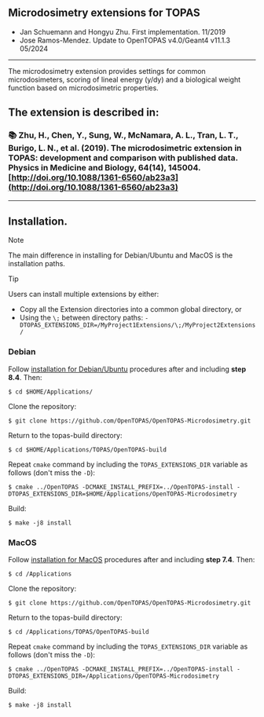 Microdosimetry extensions for TOPAS
---

  - Jan Schuemann and Hongyu Zhu. First implementation. 11/2019
  - Jose Ramos-Mendez. Update to OpenTOPAS v4.0/Geant4 v11.1.3 05/2024

---

The microdosimetry extension provides settings for common microdosimeters, scoring of lineal energy (y/dy) and a biological weight function based on microdosimetric properties.

## The extension is described in:

### :books: Zhu, H., Chen, Y., Sung, W., McNamara, A. L., Tran, L. T., Burigo, L. N., et al. (2019). The microdosimetric extension in TOPAS: development and comparison with published data. Physics in Medicine and Biology, 64(14), 145004. [http://doi.org/10.1088/1361-6560/ab23a3](http://doi.org/10.1088/1361-6560/ab23a3)

---

## Installation.

> [!NOTE]
> The main difference in installing for Debian/Ubuntu and MacOS is the installation paths. 

> [!TIP]
> Users can install multiple extensions by either:
> - Copy all the Extension directories into a common global directory, or
> - Using the `\;` between directory paths:
>   `-DTOPAS_EXTENSIONS_DIR=/MyProject1Extensions/\;/MyProject2Extensions/`

### Debian

Follow [installation for Debian/Ubuntu](https://opentopas.readthedocs.io/en/latest/getting-started/Debian.html) procedures after and including **step 8.4**. Then:

    $ cd $HOME/Applications/

Clone the repository:

    $ git clone https://github.com/OpenTOPAS/OpenTOPAS-Microdosimetry.git

Return to the topas-build directory:

    $ cd $HOME/Applications/TOPAS/OpenTOPAS-build

Repeat `cmake` command by including the `TOPAS_EXTENSIONS_DIR` variable as follows (don't miss the `-D`):

    $ cmake ../OpenTOPAS -DCMAKE_INSTALL_PREFIX=../OpenTOPAS-install -DTOPAS_EXTENSIONS_DIR=$HOME/Applications/OpenTOPAS-Microdosimetry

Build:

    $ make -j8 install

### MacOS

Follow [installation for MacOS](https://opentopas.readthedocs.io/en/latest/getting-started/MacOS.html) procedures after and including **step 7.4**. Then:

    $ cd /Applications

Clone the repository:

    $ git clone https://github.com/OpenTOPAS/OpenTOPAS-Microdosimetry.git

Return to the topas-build directory:

    $ cd /Applications/TOPAS/OpenTOPAS-build

Repeat `cmake` command by including the `TOPAS_EXTENSIONS_DIR` variable as follows (don't miss the `-D`):

    $ cmake ../OpenTOPAS -DCMAKE_INSTALL_PREFIX=../OpenTOPAS-install -DTOPAS_EXTENSIONS_DIR=/Applications/OpenTOPAS-Microdosimetry

Build:

    $ make -j8 install
    

